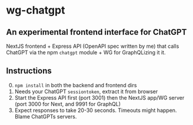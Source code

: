 # wg-chatgpt

## An experimental frontend interface for ChatGPT
NextJS frontend + Express API (OpenAPI spec written by me) that calls ChatGPT via the npm ```chatgpt``` module + WG for GraphQLizing it it.

## Instructions
0. ```npm install``` in both the backend and frontend dirs
1. Needs your ChatGPT ```sessiontoken```, extract it from browser 
2. Start the Express API first (port 3001) then the NextJS app/WG server (port 3000 for Next, and 9991 for GraphQL) 
3. Expect responses to take 20-30 seconds. Timeouts might happen. Blame ChatGPTs servers.
